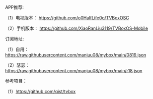 APP推荐:

（1）电视版本：
https://github.com/o0HalfLife0o/TVBoxOSC

（2）手机版本：
https://github.com/XiaoRanLiu3119/TVBoxOS-Mobile

订阅地址:

（1）自用：
https://raw.githubusercontent.com/manjuu08/mybox/main/0819.json

（2）瑟瑟：
https://raw.githubusercontent.com/manjuu08/mybox/main/r18.json

参考项目：

（1）https://github.com/qist/tvbox

